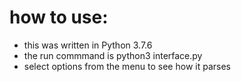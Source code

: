 
# how to use:

- this was written in Python 3.7.6
- the run commmand is python3 interface.py
- select options from the menu to see how it parses

